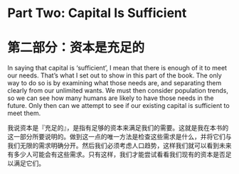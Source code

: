 # Part Two: Capital Is Sufficient
# 第二部分：资本是充足的

In saying that capital is ‘sufficient’, I mean that there is enough of it to meet our needs. That’s what I set out to show in this part of the book. The only way to do so is by examining what those needs are, and separating them clearly from our unlimited wants. We must then consider population trends, so we can see how many humans are likely to have those needs in the future. Only then can we attempt to see if our existing capital is sufficient to meet them.

我说资本是『充足的』，是指有足够的资本来满足我们的需要。这就是我在本书的这一部分所要说明的。做到这一点的唯一方法是检查这些需求是什么，并将它们与我们无限的需求明确分开。然后我们必须考虑人口趋势，这样我们就可以看到未来有多少人可能会有这些需求。只有这样，我们才能尝试看看我们现有的资本是否足以满足它们。
